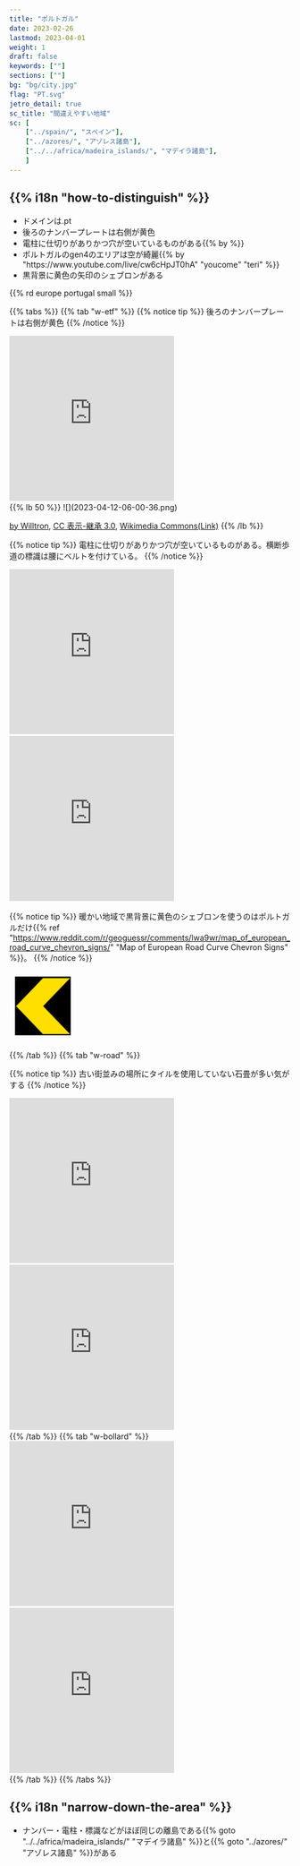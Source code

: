 ```yaml
---
title: "ポルトガル"
date: 2023-02-26
lastmod: 2023-04-01
weight: 1
draft: false
keywords: [""]
sections: [""]
bg: "bg/city.jpg"
flag: "PT.svg"
jetro_detail: true
sc_title: "間違えやすい地域"
sc: [
    ["../spain/", "スペイン"],
    ["../azores/", "アゾレス諸島"],
    ["../../africa/madeira_islands/", "マデイラ諸島"],
    ]
---
```


<div class="main-desciption country-description">
    <h2 class="section-title">{{% i18n "how-to-distinguish" %}}</h2>
    <ul class="rule-list">
        <li>ドメインは<span class="quiz">.pt</span></li>
        <li>後ろのナンバープレートは<span class="quiz">右側が黄色</span></li>
        <li>電柱に<span class="quiz">仕切り</span>がありかつ<span class="quiz">穴が空いている</span>ものがある{{% by %}}</li>
        <li>ポルトガルのgen4のエリアは空が綺麗{{% by "https://www.youtube.com/live/cw6cHpJT0hA" "youcome" "teri" %}}</li>
        <li><span class="quiz">黒</span>背景に<span class="quiz">黄</span>色の矢印のシェブロンがある</li>
    </ul>
    {{% rd europe portugal small %}}
</div>

{{% tabs  %}}
{{% tab "w-etf" %}}
{{% notice tip %}}
後ろのナンバープレートは<span class="quiz">右側が黄色</span>
{{% /notice %}}
<div class="googlemap-if">
<iframe src="https://www.google.com/maps/embed?pb=!4v1680190151176!6m8!1m7!1sLLYA62S1F9vPgw8V8BJ3FQ!2m2!1d38.84109123563934!2d-9.102250880253743!3f6.690803991970208!4f-10.020837888203957!5f3.325193203789971" width="295" height="295" style="border:0;" allowfullscreen="" loading="lazy" referrerpolicy="no-referrer-when-downgrade"></iframe>
</div>
{{% lb 50 %}}
![](2023-04-12-06-00-36.png)

<a href="//commons.wikimedia.org/wiki/User:Willtron" title="User:Willtron">by Willtron</a>, <a href="https://creativecommons.org/licenses/by-sa/3.0" title="Creative Commons Attribution-Share Alike 3.0">CC 表示-継承 3.0</a>, <a href="https://commons.wikimedia.org/w/index.php?curid=4614860">Wikimedia Commons(Link)</a>
{{% /lb %}}

{{% notice tip %}}
電柱に<span class="quiz">仕切り</span>がありかつ<span class="quiz">穴が空いている</span>ものがある。横断歩道の標識は腰にベルトを付けている。
{{% /notice %}}
<div class="googlemap-if">
<iframe src="https://www.google.com/maps/embed?pb=!4v1682929507919!6m8!1m7!1sTVpNv4zs7dn6M11pkdgWCg!2m2!1d38.96112490377647!2d-9.399873449321543!3f343.5869592963145!4f-3.0339231588508966!5f1.7427477115171373" width="295" height="295" style="border:0;" allowfullscreen="" loading="lazy" referrerpolicy="no-referrer-when-downgrade"></iframe>
<iframe src="https://www.google.com/maps/embed?pb=!4v1683425090137!6m8!1m7!1s8k-VYpANM2QlvAtx4HP90w!2m2!1d38.71433818759672!2d-9.347199393823699!3f87.889930860484!4f5.943048382495704!5f3.325193203789971" width="295" height="295" style="border:0;" allowfullscreen="" loading="lazy" referrerpolicy="no-referrer-when-downgrade"></iframe>
</div>

{{% notice tip %}}
暖かい地域で黒背景に黄色のシェブロンを使うのはポルトガルだけ{{% ref "https://www.reddit.com/r/geoguessr/comments/lwa9wr/map_of_european_road_curve_chevron_signs/" "Map of European Road Curve Chevron Signs" %}}。
{{% /notice %}}
<div class="googlemap-if unclickable">
<img src="./r/xv-portugal.png" width="100px" style="margin:10px">
</div>


{{% /tab %}}
{{% tab "w-road" %}}

{{% notice tip %}}
古い街並みの場所にタイルを使用していない石畳が多い気がする
{{% /notice %}}

<div class="googlemap-if">
<iframe src="https://www.google.com/maps/embed?pb=!4v1682930687544!6m8!1m7!1svfB5_SEsz2Zj37cyZq2Lvg!2m2!1d40.48606931042772!2d-7.668648102818007!3f183.02424638606908!4f-4.740459890635833!5f1.4619587292754703" width="295" height="295" style="border:0;" allowfullscreen="" loading="lazy" referrerpolicy="no-referrer-when-downgrade"></iframe>
<iframe src="https://www.google.com/maps/embed?pb=!4v1682930749312!6m8!1m7!1stnknHHY6wROa7TQJgHFLKw!2m2!1d41.86001503397016!2d-8.38014516316834!3f315.27641034501073!4f-11.779713071577305!5f2.7778849526872884" width="295" height="295" style="border:0;" allowfullscreen="" loading="lazy" referrerpolicy="no-referrer-when-downgrade"></iframe>
</div>
{{% /tab %}}
{{% tab "w-bollard" %}}
<div class="googlemap-if">
<iframe src="https://www.google.com/maps/embed?pb=!4v1681996466214!6m8!1m7!1smX0RoFvrQek_cbABKOZOjg!2m2!1d39.80182585420921!2d-8.850470421514855!3f178.45900236615483!4f-9.51753229662934!5f3.325193203789971" width="295" height="295" style="border:0;" allowfullscreen="" loading="lazy" referrerpolicy="no-referrer-when-downgrade"></iframe>
<iframe src="https://www.google.com/maps/embed?pb=!4v1682929344788!6m8!1m7!1sGJMumJk2YTaFP-ftiFnCHw!2m2!1d39.34936868437937!2d-9.15837176860683!3f155.90362687739503!4f-12.315720803229354!5f3.325193203789971" width="295" height="295" style="border:0;" allowfullscreen="" loading="lazy" referrerpolicy="no-referrer-when-downgrade"></iframe>
</div>
{{% /tab %}}
{{% /tabs %}}

<div class="main-desciption area-description">
    <h2 class="section-title">{{% i18n "narrow-down-the-area" %}}</h2>
    <ul class="rule-list">
        <li>ナンバー・電柱・標識などがほぼ同じの離島である{{% goto "../../africa/madeira_islands/" "マデイラ諸島" %}}と{{% goto "../azores/" "アゾレス諸島" %}}がある</li>
    </ul>
</div>